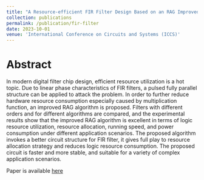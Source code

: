 ```yaml
---
title: "A Resource-efficient FIR Filter Design Based on an RAG Improved Algorithm"
collection: publications
permalink: /publication/fir-filter
date: 2023-10-01
venue: 'International Conference on Circuits and Systems (ICCS)'
---
```


# Abstract
In modern digital filter chip design, efficient resource utilization is a hot topic. Due to linear phase characteristics of FIR filters, a pulsed fully parallel structure can be applied to attack the problem. In order to further reduce hardware resource consumption especially caused by multiplication function, an improved RAG algorithm is proposed. Filters with different orders and for different algorithms are compared, and the experimental results show that the improved RAG algorithm is excellent in terms of logic resource utilization, resource allocation, running speed, and power consumption under different application scenarios. The proposed algorithm invokes a better circuit structure for FIR filter, it gives full play to resource allocation strategy and reduces logic resource consumption. The proposed circuit is faster and more stable, and suitable for a variety of complex application scenarios.

Paper is available [here](http://zhengxiongli08.github.io/files/FIR_Filter.pdf)
